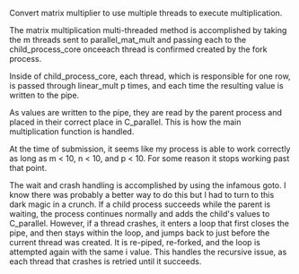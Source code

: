 Convert matrix multiplier to use multiple threads
to execute multiplication.

The matrix multiplication multi-threaded method is accomplished 
by taking the m threads sent to parallel_mat_mult and passing each 
to the child_process_core onceeach thread is confirmed created by 
the fork process. 

Inside of child_process_core, each thread, which is responsible
for one row, is passed through linear_mult p times, and each time the
resulting value is written to the pipe.

As values are written to the pipe, they are read by the parent process and
placed in their correct place in C_parallel. This is how the main multiplication
function is handled.

At the time of submission, it seems like my process is able to work correctly as long 
as m < 10, n < 10, and p < 10. For some reason it stops working past that point. 

The wait and crash handling is accomplished by using the infamous goto. I know there was 
probably a better way to do this but I had to turn to this dark magic in a crunch. If a 
child process succeeds while the parent is waiting, the process continues normally and 
adds the child's values to C_parallel. However, if a thread crashes, it enters a loop 
that first closes the pipe, and then stays within the loop, and jumps back to just before 
the current thread was created. It is re-piped, re-forked, and the loop is attempted again
with the same i value. This handles the recursive issue, as each thread that crashes is retried
until it succeeds. 
